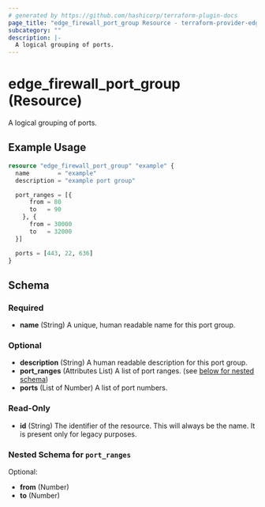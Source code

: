 ```yaml
---
# generated by https://github.com/hashicorp/terraform-plugin-docs
page_title: "edge_firewall_port_group Resource - terraform-provider-edge"
subcategory: ""
description: |-
  A logical grouping of ports.
---
```


# edge_firewall_port_group (Resource)

A logical grouping of ports.

## Example Usage

```terraform
resource "edge_firewall_port_group" "example" {
  name        = "example"
  description = "example port group"

  port_ranges = [{
      from = 80
      to   = 90
    }, {
      from = 30000
      to   = 32000
  }]

  ports = [443, 22, 636]
}
```

<!-- schema generated by tfplugindocs -->
## Schema

### Required

- **name** (String) A unique, human readable name for this port group.

### Optional

- **description** (String) A human readable description for this port group.
- **port_ranges** (Attributes List) A list of port ranges. (see [below for nested schema](#nestedatt--port_ranges))
- **ports** (List of Number) A list of port numbers.

### Read-Only

- **id** (String) The identifier of the resource. This will always be the name. It is present only for legacy purposes.

<a id="nestedatt--port_ranges"></a>
### Nested Schema for `port_ranges`

Optional:

- **from** (Number)
- **to** (Number)


